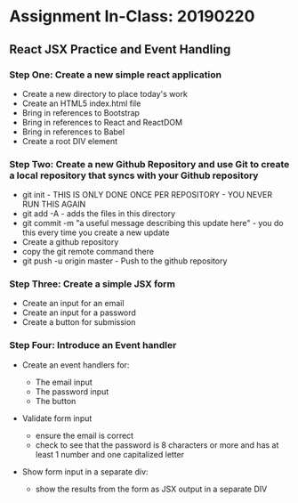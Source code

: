 # Assignment In-Class: 20190220

## React JSX Practice and Event Handling

### Step One: Create a new simple react application

* Create a new directory to place today's work
* Create an HTML5 index.html file
* Bring in references to Bootstrap
* Bring in references to React and ReactDOM
* Bring in references to Babel
* Create a root DIV element

### Step Two: Create a new Github Repository and use Git to create a local repository that syncs with your Github repository

* git init - THIS IS ONLY DONE ONCE PER REPOSITORY - YOU NEVER RUN THIS AGAIN
* git add -A - adds the files in this directory 
* git commit -m "a useful message describing this update here" - you do this every time you create a new update
* Create a github repository
* copy the git remote command there
* git push -u origin master - Push to the github repository

### Step Three: Create a simple JSX form

* Create an input for an email
* Create an input for a password
* Create a button for submission

### Step Four: Introduce an Event handler

* Create an event handlers for:
	* The email input
	* The password input
	* The button
	
* Validate form input
	* ensure the email is correct
	* check to see that the password is 8 characters or more and has at least 1 number and one capitalized letter

* Show form input in a separate div:
	* show the results from the form as JSX output in a separate DIV
